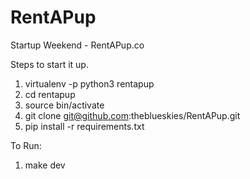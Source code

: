 # RentAPup
Startup Weekend - RentAPup.co

Steps to start it up.

1. virtualenv -p python3 rentapup
2. cd rentapup
3. source bin/activate
4. git clone git@github.com:theblueskies/RentAPup.git
5. pip install -r requirements.txt

To Run:
1. make dev

